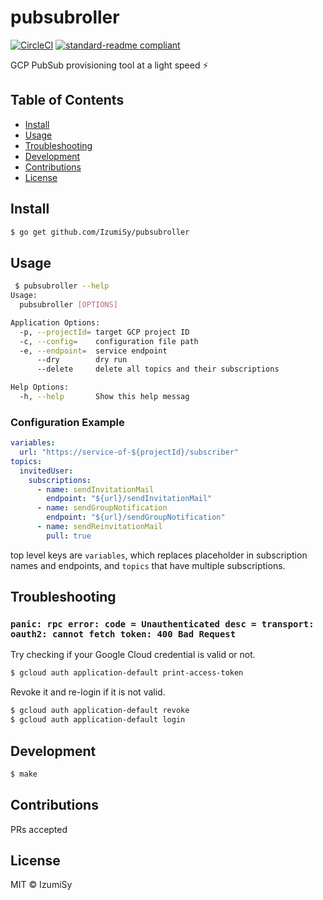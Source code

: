# pubsubroller
[![CircleCI](https://circleci.com/gh/IzumiSy/pubsubroller.svg?style=svg)](https://circleci.com/gh/IzumiSy/pubsubroller)
[![standard-readme compliant](https://img.shields.io/badge/readme%20style-standard-brightgreen.svg?style=flat-square)](https://github.com/RichardLitt/standard-readme)

GCP PubSub provisioning tool at a light speed :zap:

## Table of Contents
- [Install](#Install)
- [Usage](#Usage)
- [Troubleshooting](#Troubleshooting)
- [Development](#Development)
- [Contributions](#Contributions)
- [License](#License)

## Install
```bash
$ go get github.com/IzumiSy/pubsubroller
```

## Usage
```bash
 $ pubsubroller --help
Usage:
  pubsubroller [OPTIONS]

Application Options:
  -p, --projectId= target GCP project ID
  -c, --config=    configuration file path
  -e, --endpoint=  service endpoint
      --dry        dry run
      --delete     delete all topics and their subscriptions

Help Options:
  -h, --help       Show this help messag
```

### Configuration Example
```yaml
variables:
  url: "https://service-of-${projectId}/subscriber"
topics:
  invitedUser:
    subscriptions:
      - name: sendInvitationMail
        endpoint: "${url}/sendInvitationMail"
      - name: sendGroupNotification
        endpoint: "${url}/sendGroupNotification"
      - name: sendReinvitationMail
        pull: true
```
top level keys are `variables`, which replaces placeholder in subscription names and endpoints, and `topics` that have multiple subscriptions.

## Troubleshooting

### `panic: rpc error: code = Unauthenticated desc = transport: oauth2: cannot fetch token: 400 Bad Request`
Try checking if your Google Cloud credential is valid or not.
```bash
$ gcloud auth application-default print-access-token
```
Revoke it and re-login if it is not valid.
```bash
$ gcloud auth application-default revoke
$ gcloud auth application-default login
```

## Development
```bash
$ make
```

## Contributions
PRs accepted

## License
MIT © IzumiSy
